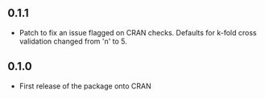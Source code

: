 ## 0.1.1

- Patch to fix an issue flagged on CRAN checks. Defaults for k-fold cross 
validation changed from 'n' to 5. 



## 0.1.0

- First release of the package onto CRAN

